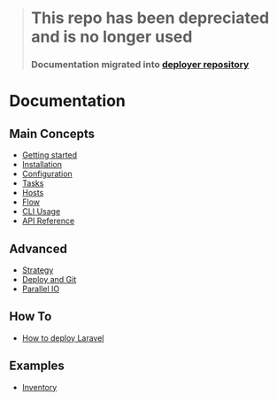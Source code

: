 >
> # This repo has been depreciated and is no longer used
> ### Documentation migrated into [deployer repository](https://github.com/deployphp/deployer/tree/master/docs)
>

# Documentation

## Main Concepts

* [Getting started](getting-started.md)
* [Installation](installation.md)
* [Configuration](configuration.md)
* [Tasks](tasks.md)
* [Hosts](hosts.md)
* [Flow](flow.md)
* [CLI Usage](cli.md)
* [API Reference](api.md)

## Advanced

* [Strategy](advanced/deploy-strategies.md)
* [Deploy and Git](advanced/deploy-and-git.md)
* [Parallel IO](advanced/parallel-io.md)

## How To

* [How to deploy Laravel](how-to-deploy-laravel.md)

## Examples

* [Inventory](examples/inventory.md)
